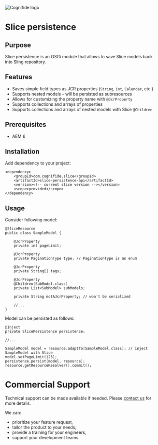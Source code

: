 ![Cognifide logo](http://cognifide.github.io/Carty/assets/media/cognifide_logo.png)

# Slice persistence

## Purpose

Slice persistence is an OSGi module that allows to save Slice models back into Sling repository.

## Features

* Saves simple field types as JCR properties (`String`, `int`, `Calendar`, etc.)
* Supports nested models - will be persisted as subresources
* Allows for customizing the property name with `@JcrProperty`
* Supports collections and arrays of properties
* Supports collections and arrays of nested models with Slice `@Children`

## Prerequisites

* AEM 6

## Installation

Add dependency to your project:

    <dependency>
        <groupId>com.cognifide.slice</groupId>
        <artifactId>slice-persistence-api</artifactId>
        <version><!-- current slice version --></version>
        <scope>provided</scope>
    </dependency>

## Usage

Consider following model:

    @SliceResource
    public class SampleModel {
    
        @JcrProperty
        private int pageLimit;
    
        @JcrProperty
        private PaginationType type; // PaginationType is an enum
    
        @JcrProperty
        private String[] tags;
    
        @JcrProperty
        @Children(SubModel.class)
        private List<SubModel> subModels;
    
        private String notAJcrProperty; // won't be serialized
    
        //...
    }

Model can be persisted as follows:

    @Inject
    private SlicePersistence persistence;
    
    //...
    
    SampleModel model = resource.adaptTo(SampleModel.class); // inject SampleModel with Slice
    model.setPageLimit(123);
    persistence.persist(model, resource);
    resource.getResourceResolver().commit();

# Commercial Support

Technical support can be made available if needed. Please [contact us](http://www.cognifide.com/contact/) for more details.

We can:

* prioritize your feature request,
* tailor the product to your needs,
* provide a training for your engineers,
* support your development teams.
